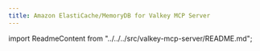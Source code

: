 ```yaml
---
title: Amazon ElastiCache/MemoryDB for Valkey MCP Server
---
```


import ReadmeContent from "../../../src/valkey-mcp-server/README.md";

<div className="readme-content">
  <style>
    {`
    .readme-content h1:first-of-type {
      display: none;
    }
    `}
  </style>
  <ReadmeContent />
</div>
